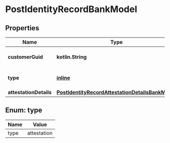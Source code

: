 
# PostIdentityRecordBankModel

## Properties
Name | Type | Description | Notes
------------ | ------------- | ------------- | -------------
**customerGuid** | **kotlin.String** | The customer&#39;s identifier. | 
**type** | [**inline**](#Type) | The identity record&#39;s type. | 
**attestationDetails** | [**PostIdentityRecordAttestationDetailsBankModel**](PostIdentityRecordAttestationDetailsBankModel.md) |  | 


<a name="Type"></a>
## Enum: type
Name | Value
---- | -----
type | attestation



